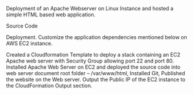 Deployment of an Apache Webserver on Linux Instance and hosted a simple HTML based web application.

Source Code

Deployment.
Customize the application dependencies mentioned below on AWS EC2 instance.


Created a Cloudformation Template to deploy a stack containing an EC2 Apache web server with Security Group allowing port 22 and port 80.
Installed Apache Web Server on EC2 and deployed the source code into web server document root folder – /var/www/html,
Installed Git,
Published the website on the Web server.
Output the Public IP of the EC2 instance to the CloudFormation Output section.

